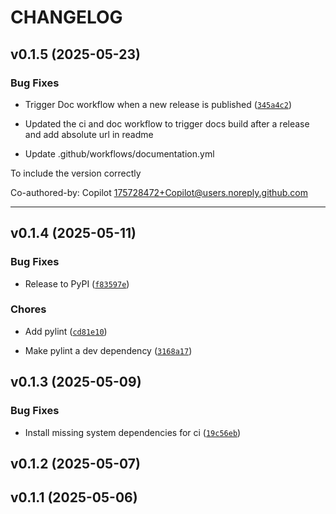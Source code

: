# CHANGELOG


## v0.1.5 (2025-05-23)

### Bug Fixes

- Trigger Doc workflow when a new release is published
  ([`345a4c2`](https://github.com/Ceyeborg/GS1Grader/commit/345a4c2be584a8a1c342df719eb7b2ab84baafc0))

* Updated the ci and doc workflow to trigger docs build after a release and add absolute url in
  readme

* Update .github/workflows/documentation.yml

To include the version correctly

Co-authored-by: Copilot <175728472+Copilot@users.noreply.github.com>

---------


## v0.1.4 (2025-05-11)

### Bug Fixes

- Release to PyPI
  ([`f83597e`](https://github.com/Ceyeborg/GS1Grader/commit/f83597e81d21913cdf5a1cb47706ec0e253a445f))

### Chores

- Add pylint
  ([`cd81e10`](https://github.com/Ceyeborg/GS1Grader/commit/cd81e10d8387140fedf1ba3ac3a24ac7c03d5d63))

- Make pylint a dev dependency
  ([`3168a17`](https://github.com/Ceyeborg/GS1Grader/commit/3168a17656e6cb80e8123f9c5df429fbed6dd239))


## v0.1.3 (2025-05-09)

### Bug Fixes

- Install missing system dependencies for ci
  ([`19c56eb`](https://github.com/Ceyeborg/GS1Grader/commit/19c56eb6e37cc7fa1ef73ff3cf8ee3a8d24e6a14))


## v0.1.2 (2025-05-07)


## v0.1.1 (2025-05-06)
